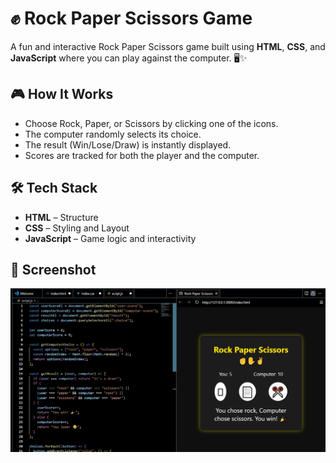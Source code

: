 # ✊ Rock Paper Scissors Game

A fun and interactive Rock Paper Scissors game built using **HTML**, **CSS**, and **JavaScript** where you can play against the computer. 🖥️✨

## 🎮 How It Works

- Choose Rock, Paper, or Scissors by clicking one of the icons.
- The computer randomly selects its choice.
- The result (Win/Lose/Draw) is instantly displayed.
- Scores are tracked for both the player and the computer.

## 🛠️ Tech Stack

- **HTML** – Structure
- **CSS** – Styling and Layout
- **JavaScript** – Game logic and interactivity

## 📸 Screenshot

![Rock Paper Scissors Game Screenshot](thumbnail.jpg)



